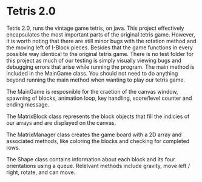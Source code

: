 # Tetris 2.0

Tetris 2.0, runs the vintage game tetris, on java. This project effectively encapsulates the most important parts of the original tetris game. However, it is worth noting that there are still minor bugs with the rotation method and the moving left of I-Block pieces. Besides that the game functions in every possible way identical to the original tetris game. There is no test folder for this project as much of our testing is simply visually viewing bugs and debugging errors that arise while running the program. The main method is included in the MainGame class. You should not need to do anything beyond running the main method when wanting to play our tetris game. 

The MainGame is resposnible for the craetion of the canvas window, spawning of blocks, animation loop, key handling, score/level counter and ending message.

The MatrixBlock class represents the block objects that fill the indicies of our arrays and are displayed on the canvas.

The MatrixManager class creates the game board with a 2D array and associated methods, like coloring the blocks and checking for completed rows.

The Shape class contains information about each block and its four orientations using a queue. Relelvant methods include gravity, move left / right, rotate, and can move.
